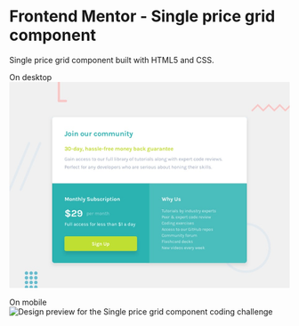 # Frontend Mentor - Single price grid component

Single price grid component built with HTML5 and CSS.


On desktop
![Design preview for the Single price grid component coding challenge](./design/desktop-preview.jpg)

On mobile
![Design preview for the Single price grid component coding challenge](./design/mobile-preview.jpg)